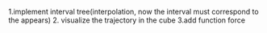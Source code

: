 1.implement interval tree(interpolation, now the interval must correspond to the appears)
2. visualize the trajectory in the cube
3.add function force